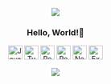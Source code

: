 <p align="center">
<img src="https://capsule-render.vercel.app/api?type=slice&color=auto&height=150&section=header&text=Hello,%20World!🌍&fontSize=40&animation=fadeIn" />
</p>

<h3 align="center">
  Hello, World!👋
</h3>

<p align="center">
  <a href="#"><img src="https://img.shields.io/badge/JavaScript-F7DF1E?style=for-the-badge&logo=javascript&logoColor=black" alt="JavaScript" height="28" /></a>
  <a href="#"><img src="https://img.shields.io/badge/TypeScript-3178C6?style=for-the-badge&logo=typescript&logoColor=white" alt="TypeScript" height="28" /></a>
  <a href="#"><img src="https://img.shields.io/badge/React-61DAFB?style=for-the-badge&logo=react&logoColor=black" alt="React" height="28" /></a>
  <a href="#"><img src="https://img.shields.io/badge/React%20Native-61DAFB?style=for-the-badge&logo=react&logoColor=black" alt="React Native" height="28" /></a>
  <a href="#"><img src="https://img.shields.io/badge/Node.js-339933?style=for-the-badge&logo=node.js&logoColor=white" alt="Node.js" height="28" /></a>
  <a href="#"><img src="https://img.shields.io/badge/Express-000000?style=for-the-badge&logo=express&logoColor=white" alt="Express" height="28" /></a>
</p>

<p align="center">
  <img src="https://capsule-render.vercel.app/api?type=slice&color=auto&height=150&section=footer&text=Thank%20you%20for%20visiting!&fontSize=40&fontAlign=70&fontAlignY=70&animation=scaleIn" />
</p>
